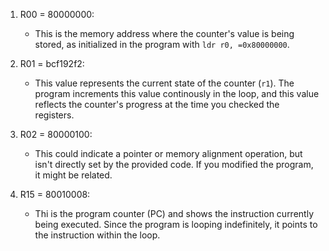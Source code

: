 1. R00 = 80000000:
    * This is the memory address where the counter's value is being stored, as initialized in the program with `ldr r0, =0x80000000`.

2. R01 = bcf192f2:
    * This value represents the current state of the counter (`r1`). The program increments this value continously in the loop, and this value reflects the counter's progress at the time you checked the registers.

3. R02 = 80000100:
    * This could indicate a pointer or memory alignment operation, but isn't directly set by the provided code. If you modified the program, it might be related. 

4. R15 = 80010008:
    * Thi is the program counter (PC) and shows the instruction currently being executed. Since the program is looping indefinitely, it points to the instruction within the loop.



